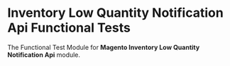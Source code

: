 # Inventory Low Quantity Notification Api Functional Tests

The Functional Test Module for **Magento Inventory Low Quantity Notification Api** module.
